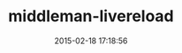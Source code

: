 ---
layout: post
title:  "middleman-livereload"
repo:   "middleman/middleman-livereload"
date:   2015-02-18 17:18:56
gemurl: https://github.com/middleman/middleman-livereload
---